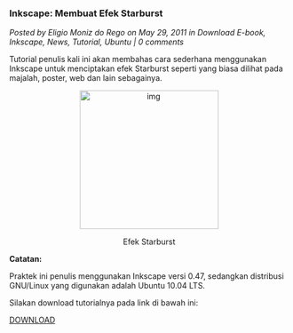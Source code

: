 ### Inkscape: Membuat Efek Starburst
_Posted by Eligio Moniz do Rego on May 29, 2011 in Download E-book, Inkscape, News, Tutorial, Ubuntu | 0 comments_	

Tutorial penulis kali ini akan membahas cara sederhana menggunakan Inkscape untuk menciptakan efek Starburst seperti yang biasa dilihat pada majalah, poster, web dan lain sebagainya.
<div align="center">
	<img src="./posts/2011-05-29-inkscape-membuat-efek-starburst/Inkscape-27.png" height="250px" alt="img">
    <p>Efek Starburst</p>
</div> 

**Catatan:**

Praktek ini penulis menggunakan Inkscape versi 0.47, sedangkan distribusi GNU/Linux yang digunakan adalah Ubuntu 10.04 LTS.

Silakan download tutorialnya pada link di bawah ini:

[DOWNLOAD](http://www.ziddu.com/download/15166068/Inkscape-MembuatEfekStarburst.pdf.html)